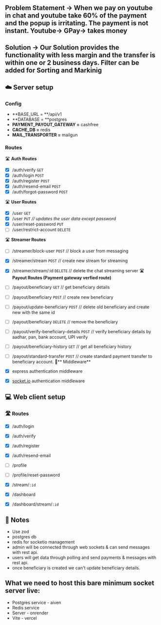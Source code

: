 ## Problem Statement -> When we pay on youtube in chat and youtube take 60% of the payment and the popup is irritating. The payment is not instant. Youtube-> GPay-> takes money 
## Solution -> Our Solution provides the functionality with less margin and the transfer is within one or 2 business days. Filter can be added for Sorting and Markinig 

##  ☁️ Server setup
### Config
- **BASE_URL = **/api/v1
- **DATABASE = **postgres
- **PAYMENT_PAYOUT_GATEWAY =** cashfree
- **CACHE_DB =** redis
- **MAIL_TRANSPORTER =** mailgun
### Routes
 🛣️ **Auth Routes**

- [x] /auth/verify `GET`  
- [x] /auth/login  `POST`  
- [x] /auth/register  `POST`
- [x] /auth/resend-email `POST`
- [x] /auth/forgot-password  `POST` 

🛣️ **User Routes**

- [x] /user  `GET` 
- [x] /user  `PUT`                         _// updates the user data except password_
- [x] /user/reset-password `PUT` 
- [ ] /user/restrict-account `DELETE` 

🛣️ **Streamer Routes**

- [ ] /streamer/block-user `POST`       // block a user from messaging
- [x] /streamer/stream `POST`           // create new stream for streaming
- [x] /streamer/stream/:id `DELETE`     // delete the chat streaming server
🛣️ **Payout Routes (Payment gateway verfied route)**

- [ ] /payout/beneficiary `GET`                     // get beneficiary details
- [ ] /payout/beneficiary `POST`                    // create new beneficiary
- [ ] /payout/update-beneficiary `POST`             // delete old beneficiary and create new with the same id
- [ ] /payout/beneficiary `DELETE`                  // remove the beneficiary
- [ ] /payout/verify-beneficiary-details  `POST`    // verify beneficiary details by aadhar, pan, bank account, UPI  verify
- [ ] /payout/beneficiary-history `GET`             // get all beneficiary history
- [ ] /payout/standard-transfer `POST`              // create standard payment transfer to beneficiary account.
🌉** Middleware**

- [x] express authentication middleware
- [x] [socket.io](https://socket.io/) authentication middleware


## 💻 Web client setup
### 🛣️ Routes
- [x] /auth/login
- [x] /auth/verify
- [x] /auth/register
- [x] /auth/resend-email
- [ ] /profile
- [ ] /profile/reset-password
- [x] /stream/`:id` 
- [x] /dashboard
- [x] /dashboard/stream/`:id` 


## 📝 Notes
- Use zod
- postgres db
- redis for socketio management
- admin will be connected through web sockets & can send messages with rest api.
- users will get data through polling and send payments & messages with rest api.
- once beneficiary is created we can't update beneficiary details.






## What we need to host this bare minimum socket server live:
- Postgres service - aiven
- Redis service
- Server - onrender
- Vite - vercel
